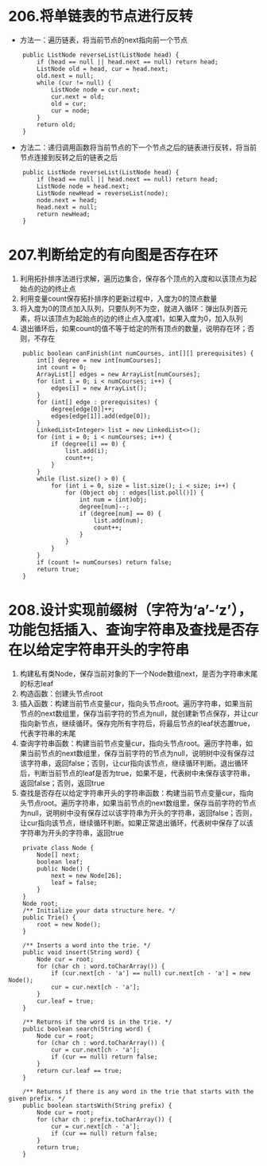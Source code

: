 # 206.将单链表的节点进行反转
+ 方法一：遍历链表，将当前节点的next指向前一个节点
```
    public ListNode reverseList(ListNode head) {
        if (head == null || head.next == null) return head;
        ListNode old = head, cur = head.next;
        old.next = null;
        while (cur != null) {
            ListNode node = cur.next;
            cur.next = old;
            old = cur;
            cur = node;
        }
        return old;
    }
```
+ 方法二：递归调用函数将当前节点的下一个节点之后的链表进行反转，将当前节点连接到反转之后的链表之后
```
    public ListNode reverseList(ListNode head) {
        if (head == null || head.next == null) return head;
        ListNode node = head.next;
        ListNode newHead = reverseList(node);
        node.next = head;
        head.next = null;
        return newHead;
    }
```

# 207.判断给定的有向图是否存在环
1. 利用拓扑排序法进行求解，遍历边集合，保存各个顶点的入度和以该顶点为起始点的边的终止点
2. 利用变量count保存拓扑排序的更新过程中，入度为0的顶点数量
3. 将入度为0的顶点加入队列，只要队列不为空，就进入循环：弹出队列首元素，将以该顶点为起始点的边的终止点入度减1，如果入度为0，加入队列
4. 退出循环后，如果count的值不等于给定的所有顶点的数量，说明存在环；否则，不存在
```
    public boolean canFinish(int numCourses, int[][] prerequisites) {
        int[] degree = new int[numCourses];
        int count = 0;
        ArrayList[] edges = new ArrayList[numCourses];
        for (int i = 0; i < numCourses; i++) {
            edges[i] = new ArrayList();
        }
        for (int[] edge : prerequisites) {
            degree[edge[0]]++;
            edges[edge[1]].add(edge[0]);
        }
        LinkedList<Integer> list = new LinkedList<>();
        for (int i = 0; i < numCourses; i++) {
            if (degree[i] == 0) {
                list.add(i);
                count++;
            }
        }
        while (list.size() > 0) {
            for (int i = 0, size = list.size(); i < size; i++) {
                for (Object obj : edges[list.poll()]) {
                    int num = (int)obj;
                    degree[num]--;
                    if (degree[num] == 0) {
                        list.add(num);
                        count++;
                    }
                }
            }
        }
        if (count != numCourses) return false;
        return true;
    }
```

# 208.设计实现前缀树（字符为‘a’-‘z’），功能包括插入、查询字符串及查找是否存在以给定字符串开头的字符串
1. 构建私有类Node，保存当前对象的下一个Node数组next，是否为字符串末尾的标志leaf
2. 构造函数：创建头节点root
3. 插入函数：构建当前节点变量cur，指向头节点root。遍历字符串，如果当前节点的next数组里，保存当前字符的节点为null，就创建新节点保存，并让cur指向新节点，继续循环。保存完所有字符后，将最后节点的leaf状态置true，代表字符串的末尾
4. 查询字符串函数：构建当前节点变量cur，指向头节点root。遍历字符串，如果当前节点的next数组里，保存当前字符的节点为null，说明树中没有保存过该字符串，返回false；否则，让cur指向该节点，继续循环判断。退出循环后，判断当前节点的leaf是否为true，如果不是，代表树中未保存该字符串，返回false；否则，返回true
5. 查找是否存在以给定字符串开头的字符串函数：构建当前节点变量cur，指向头节点root。遍历字符串，如果当前节点的next数组里，保存当前字符的节点为null，说明树中没有保存过以该字符串为开头的字符串，返回false；否则，让cur指向该节点，继续循环判断。如果正常退出循环，代表树中保存了以该字符串为开头的字符串，返回true
```
    private class Node {
        Node[] next;
        boolean leaf;
        public Node() {
            next = new Node[26];
            leaf = false;
        }
    }
    Node root;
    /** Initialize your data structure here. */
    public Trie() {
        root = new Node();
    }
    
    /** Inserts a word into the trie. */
    public void insert(String word) {
        Node cur = root;
        for (char ch : word.toCharArray()) {
            if (cur.next[ch - 'a'] == null) cur.next[ch - 'a'] = new Node();
            cur = cur.next[ch - 'a'];
        }
        cur.leaf = true;
    }
    
    /** Returns if the word is in the trie. */
    public boolean search(String word) {
        Node cur = root;
        for (char ch : word.toCharArray()) {
            cur = cur.next[ch - 'a'];
            if (cur == null) return false;
        }
        return cur.leaf == true;
    }
    
    /** Returns if there is any word in the trie that starts with the given prefix. */
    public boolean startsWith(String prefix) {
        Node cur = root;
        for (char ch : prefix.toCharArray()) {
            cur = cur.next[ch - 'a'];
            if (cur == null) return false;
        }
        return true;
    }
```
